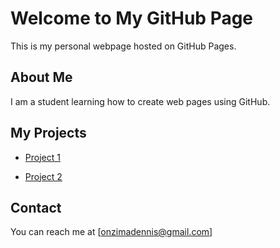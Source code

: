 
# Welcome to My GitHub Page

This is my personal webpage hosted on GitHub Pages.

 

## About Me

I am a student learning how to create web pages using GitHub.

 

## My Projects

- [Project 1](https://odbdennis.github.io/wad/)

- [Project 2](https://odbdennis.github.io/onzimadennis/)

 

## Contact

You can reach me at [onzimadennis@gmail.com]
